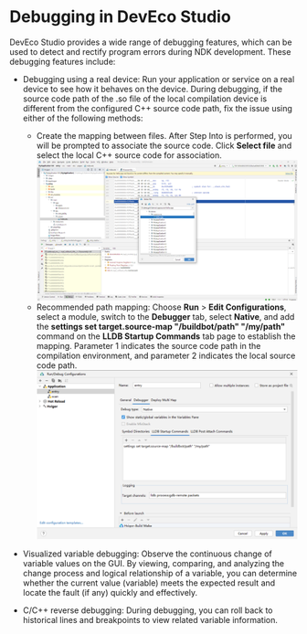 # Debugging in DevEco Studio


DevEco Studio provides a wide range of debugging features, which can be used to detect and rectify program errors during NDK development. These debugging features include:


- Debugging using a real device: Run your application or service on a real device to see how it behaves on the device.
  During debugging, if the source code path of the .so file of the local compilation device is different from the configured C++ source code path, fix the issue using either of the following methods:

  - Create the mapping between files. After Step Into is performed, you will be prompted to associate the source code. Click **Select file** and select the local C++ source code for association.
     ![en-us_image_0000001765701489](figures/en-us_image_0000001765701489.png)
  - Recommended path mapping: Choose **Run** > **Edit Configurations**, select a module, switch to the **Debugger** tab, select **Native**, and add the **settings set target.source-map "/buildbot/path" "/my/path"** command on the **LLDB Startup Commands** tab page to establish the mapping. Parameter 1 indicates the source code path in the compilation environment, and parameter 2 indicates the local source code path.
     ![en-us_image_0000001717778178](figures/en-us_image_0000001717778178.png)

- Visualized variable debugging: Observe the continuous change of variable values on the GUI. By viewing, comparing, and analyzing the change process and logical relationship of a variable, you can determine whether the current value (variable) meets the expected result and locate the fault (if any) quickly and effectively.

- C/C++ reverse debugging: During debugging, you can roll back to historical lines and breakpoints to view related variable information.
